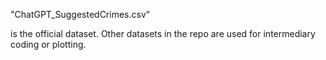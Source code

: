 "ChatGPT_SuggestedCrimes.csv"

is the official dataset. Other datasets in the repo are used for intermediary coding or plotting. 

